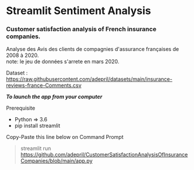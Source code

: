 # Streamlit Sentiment Analysis

### Customer satisfaction analysis of French insurance companies.



Analyse des Avis des clients de compagnies d'assurance françaises de 2008 à 2020.
<br>
note: le jeu de données s'arrete en mars 2020.

Dataset : 
https://raw.githubusercontent.com/adepril/datasets/main/insurance-reviews-france-Comments.csv

***To launch the app from your computer***

Prerequisite
- Python => 3.6
- pip install streamlit

Copy-Paste this line below on Command Prompt

> streamlit run https://github.com/adepril/CustomerSatisfactionAnalysisOfInsuranceCompanies/blob/main/app.py
> 


